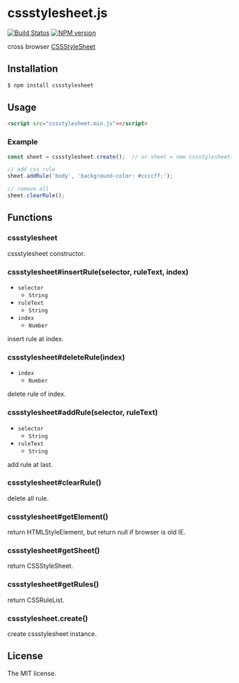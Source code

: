 # cssstylesheet.js

[![Build Status](https://travis-ci.org/sasaplus1/cssstylesheet.js.svg)](https://travis-ci.org/sasaplus1/cssstylesheet.js)
[![NPM version](https://badge.fury.io/js/cssstylesheet.svg)](http://badge.fury.io/js/cssstylesheet)

cross browser [CSSStyleSheet](https://developer.mozilla.org/en-US/docs/Web/API/CSSStyleSheet)

## Installation

```sh
$ npm install cssstylesheet
```

## Usage

```html
<script src="cssstylesheet.min.js"></script>
```

### Example

```js
const sheet = cssstylesheet.create();  // or sheet = new cssstylesheet();

// add css rule
sheet.addRule('body', 'background-color: #ccccff;');

// remove all
sheet.clearRule();
```

## Functions

### cssstylesheet

cssstylesheet constructor.

### cssstylesheet#insertRule(selector, ruleText, index)

- `selector`
  - `String`
- `ruleText`
  - `String`
- `index`
  - `Number`

insert rule at index.

### cssstylesheet#deleteRule(index)

- `index`
  - `Number`

delete rule of index.

### cssstylesheet#addRule(selector, ruleText)

- `selector`
  - `String`
- `ruleText`
  - `String`

add rule at last.

### cssstylesheet#clearRule()

delete all rule.

### cssstylesheet#getElement()

return HTMLStyleElement, but return null if browser is old IE.

### cssstylesheet#getSheet()

return CSSStyleSheet.

### cssstylesheet#getRules()

return CSSRuleList.

### cssstylesheet.create()

create cssstylesheet instance.

## License

The MIT license.
